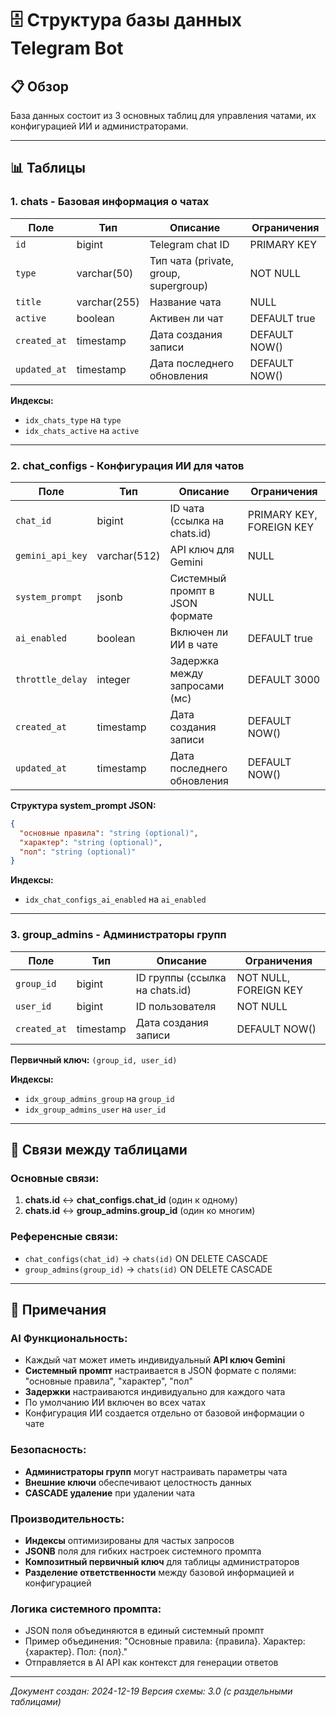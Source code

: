 # 🗄️ Структура базы данных Telegram Bot

## 📋 Обзор

База данных состоит из 3 основных таблиц для управления чатами, их конфигурацией ИИ и администраторами.

---

## 📊 Таблицы

### 1. **chats** - Базовая информация о чатах

| Поле | Тип | Описание | Ограничения |
|------|-----|----------|-------------|
| `id` | bigint | Telegram chat ID | PRIMARY KEY |
| `type` | varchar(50) | Тип чата (private, group, supergroup) | NOT NULL |
| `title` | varchar(255) | Название чата | NULL |
| `active` | boolean | Активен ли чат | DEFAULT true |
| `created_at` | timestamp | Дата создания записи | DEFAULT NOW() |
| `updated_at` | timestamp | Дата последнего обновления | DEFAULT NOW() |

**Индексы:**
- `idx_chats_type` на `type`
- `idx_chats_active` на `active`

---

### 2. **chat_configs** - Конфигурация ИИ для чатов

| Поле | Тип | Описание | Ограничения |
|------|-----|----------|-------------|
| `chat_id` | bigint | ID чата (ссылка на chats.id) | PRIMARY KEY, FOREIGN KEY |
| `gemini_api_key` | varchar(512) | API ключ для Gemini | NULL |
| `system_prompt` | jsonb | Системный промпт в JSON формате | NULL |
| `ai_enabled` | boolean | Включен ли ИИ в чате | DEFAULT true |
| `throttle_delay` | integer | Задержка между запросами (мс) | DEFAULT 3000 |
| `created_at` | timestamp | Дата создания записи | DEFAULT NOW() |
| `updated_at` | timestamp | Дата последнего обновления | DEFAULT NOW() |

**Структура system_prompt JSON:**
```json
{
  "основные правила": "string (optional)",
  "характер": "string (optional)", 
  "пол": "string (optional)"
}
```

**Индексы:**
- `idx_chat_configs_ai_enabled` на `ai_enabled`

---

### 3. **group_admins** - Администраторы групп

| Поле | Тип | Описание | Ограничения |
|------|-----|----------|-------------|
| `group_id` | bigint | ID группы (ссылка на chats.id) | NOT NULL, FOREIGN KEY |
| `user_id` | bigint | ID пользователя | NOT NULL |
| `created_at` | timestamp | Дата создания записи | DEFAULT NOW() |

**Первичный ключ:** `(group_id, user_id)`

**Индексы:**
- `idx_group_admins_group` на `group_id`
- `idx_group_admins_user` на `user_id`

---

## 🔗 Связи между таблицами

### Основные связи:
1. **chats.id** ↔ **chat_configs.chat_id** (один к одному)
2. **chats.id** ↔ **group_admins.group_id** (один ко многим)

### Референсные связи:
- `chat_configs(chat_id)` → `chats(id)` ON DELETE CASCADE
- `group_admins(group_id)` → `chats(id)` ON DELETE CASCADE

---

## 📝 Примечания

### AI Функциональность:
- Каждый чат может иметь индивидуальный **API ключ Gemini**
- **Системный промпт** настраивается в JSON формате с полями: "основные правила", "характер", "пол"
- **Задержки** настраиваются индивидуально для каждого чата
- По умолчанию ИИ включен во всех чатах
- Конфигурация ИИ создается отдельно от базовой информации о чате

### Безопасность:
- **Администраторы групп** могут настраивать параметры чата
- **Внешние ключи** обеспечивают целостность данных
- **CASCADE удаление** при удалении чата

### Производительность:
- **Индексы** оптимизированы для частых запросов
- **JSONB** поля для гибких настроек системного промпта
- **Композитный первичный ключ** для таблицы администраторов
- **Разделение ответственности** между базовой информацией и конфигурацией

### Логика системного промпта:
- JSON поля объединяются в единый системный промпт
- Пример объединения: "Основные правила: {правила}. Характер: {характер}. Пол: {пол}."
- Отправляется в AI API как контекст для генерации ответов

---

*Документ создан: 2024-12-19*
*Версия схемы: 3.0 (с раздельными таблицами)*
